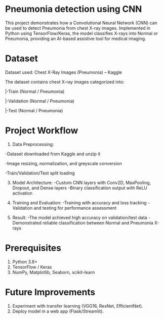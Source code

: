 # Pneumonia detection using CNN
This project demonstrates how a Convolutional Neural Network (CNN) can be used to detect Pneumonia from chest X-ray images. Implemented in Python using TensorFlow/Keras, the model classifies X-rays into Normal or Pneumonia, providing an AI-based assistive tool for medical imaging.

# Dataset

Dataset used: Chest X-Ray Images (Pneumonia) – Kaggle

The dataset contains chest X-ray images categorized into:

|-Train (Normal / Pneumonia)

|-Validation (Normal / Pneumonia)

|-Test (Normal / Pneumonia)

# Project Workflow

1. Data Preprocessing:
   
  -Dataset downloaded from Kaggle and unzip it
  
  -Image resizing, normalization, and greyscale conversion
  
  -Train/Validation/Test split loading

3. Model Architecture:
  -Custom CNN layers with Conv2D, MaxPooling, Dropout, and Dense layers
  -Binary classification output with ReLU activation

4. Training and Evaluation:
  -Training with accuracy and loss tracking
  -Validation and testing for performance assessment

5. Result:
  -The model achieved high accuracy on validation/test data
  -Demonstrated reliable classification between Normal and Pneumonia X-rays

# Prerequisites
1. Python 3.8+
2. TensorFlow / Keras
3. NumPy, Matplotlib, Seaborn, scikit-learn

# Future Improvements

1. Experiment with transfer learning (VGG16, ResNet, EfficientNet).
2. Deploy model in a web app (Flask/Streamlit).
